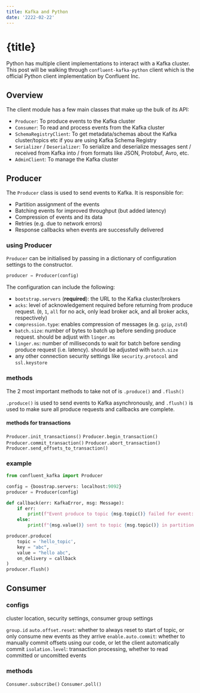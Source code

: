 ```yaml
---
title: Kafka and Python
date: '2222-02-22'
---
```


# {title}

Python has multiple client implementations to interact with a Kafka cluster.
This post will be walking through `confluent-kafka-python` client which is the official Python client implementation by Confluent Inc.

## Overview

The client module has a few main classes that make up the bulk of its API:

- `Producer`: To produce events to the Kafka cluster
- `Consumer`: To read and process events from the Kafka cluster
- `SchemaRegistryClient`: To get metadata/schemas about the Kafka cluster/topics etc if you are using Kafka Schema Registry
- `Serializer` / `Deserializer`: To serialize and deserialize messages sent / received from Kafka into / from formats like JSON, Protobuf, Avro, etc.
- `AdminClient`: To manage the Kafka cluster

## Producer

The `Producer` class is used to send events to Kafka. It is responsible for:

- Partition assignment of the events
- Batching events for improved throughput (but added latency)
- Compression of events and its data
- Retries (e.g. due to network errors)
- Response callbacks when events are successfully delivered

### using Producer

`Producer` can be initialised by passing in a dictionary of configuration settings to the constructor.

```py
producer = Producer(config)
```

The configuration can include the following:

- `bootstrap.servers` (**required**): the URL to the Kafka cluster/brokers
- `acks`: level of acknowledgement required before returning from produce request. (`0`, `1`, `all` for no ack, only lead broker ack, and all broker acks, respectively)
- `compression.type`: enables compression of messages (e.g. `gzip`, `zstd`)
- `batch.size`: number of bytes to batch up before sending produce request. should be adjust with `linger.ms`
- `linger.ms`: number of milliseconds to wait for batch before sending produce request (i.e. latency). should be adjusted with `batch.size`
- any other connection security settings like `security.protocol` and `ssl.keystore`

### methods

The 2 most important methods to take not of is `.produce()` and `.flush()`

`.produce()` is used to send events to Kafka asynchronously, and `.flush()` is used to make sure all produce requests and callbacks are complete.

#### methods for transactions

`Producer.init_transactions()`
`Producer.begin_transaction()`
`Producer.commit_transaction()`
`Producer.abort_transaction()`
`Producer.send_offsets_to_transaction()`

### example

```py
from confluent_kafka import Producer

config = {boostrap.servers: localhost:9092}
producer = Producer(config)

def callback(err: KafkaError, msg: Message):
    if err:
        print(f"Event produce to topic {msg.topic()} failed for event: {event.key()}")
    else:
        print(f"{msg.value()} sent to topic {msg.topic()} in partition {msg.partition()}")

producer.produce(
    topic = 'hello_topic',
    key = "abc",
    value = "hello abc",
    on_delivery = callback
)
producer.flush()
```

## Consumer

### configs

cluster location, security settings, consumer group settings

`group.id`
`auto.offset.reset`: whether to always reset to start of topic, or only consume new events as they arrive
`enable.auto.commit`: whether to manually commit offsets using our code, or let the client automatically commit
`isolation.level`: transaction processing, whether to read committed or uncomitted events

### methods

`Consumer.subscribe()`
`Consumer.poll()`
